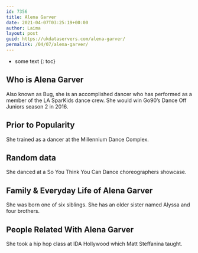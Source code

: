 ```yaml
---
id: 7356
title: Alena Garver
date: 2021-04-07T03:25:19+00:00
author: Laima
layout: post
guid: https://ukdataservers.com/alena-garver/
permalink: /04/07/alena-garver/
---
```


* some text
{: toc}


## Who is Alena Garver
                  
                  
                  
Also known as Bug, she is an accomplished dancer who has performed as a member of the LA SparKids dance crew. She would win Go90&#8217;s Dance Off Juniors season 2 in 2016.
                  
              
            
              
            
                
                
                
## Prior to Popularity
                  
                  
                  
She trained as a dancer at the Millennium Dance Complex.
                  
              
            
              
            
                
                
                
## Random data
                  
                  
                  
She danced at a So You Think You Can Dance choreographers showcase.
                  
              
            
              
            
                
                
                
## Family & Everyday Life of Alena Garver
                  
                  
                  
She was born one of six siblings. She has an older sister named Alyssa and four brothers.
                  
              
            
              
            
                
                
                
## People Related With Alena Garver
                  
                  
                  
She took a hip hop class at IDA Hollywood which Matt Steffanina taught.
                  
              
            
              
            
                
              
            
              
              
            
            
              
            
          
          
          